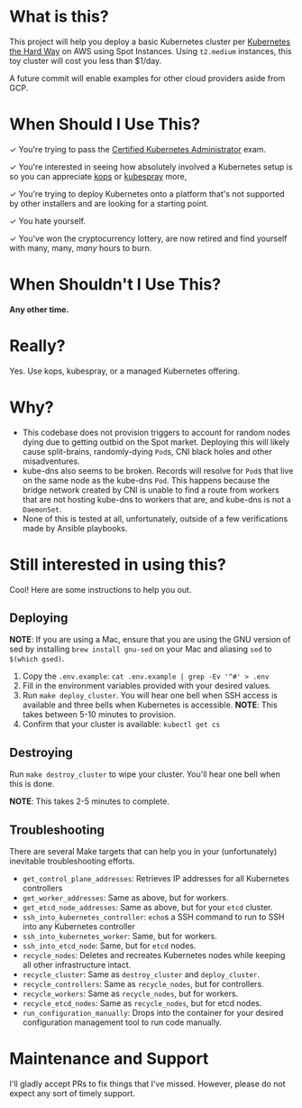 # What is this?

This project will help you deploy a basic Kubernetes cluster per [Kubernetes the Hard Way](https://github.com/kelseyhightower/kubernetes-the-hard-way)
on AWS using Spot Instances. Using `t2.medium` instances, this toy cluster will cost you less than $1/day.

A future commit will enable examples for other cloud providers aside from GCP.

# When Should I Use This?

✓ You're trying to pass the [Certified Kubernetes Administrator](https://www.cncf.io/certification/cka/) exam.

✓ You're interested in seeing how absolutely involved a Kubernetes setup is so you can appreciate [kops](https://github.com/kubernetes/kops) or [kubespray](https://github.com/kubernetes-incubator/kubespray) more,

✓ You're trying to deploy Kubernetes onto a platform that's not supported by other installers and are looking for a starting point.

✓ You hate yourself.

✓ You've won the cryptocurrency lottery, are now retired and find yourself with many, many, *many* hours to burn.

# When Shouldn't I Use This?

**Any other time.**

# Really?

Yes. Use kops, kubespray, or a managed Kubernetes offering.

# Why?

- This codebase does not provision triggers to account for random nodes dying due to getting outbid on the Spot market.
  Deploying this will likely cause split-brains, randomly-dying `Pod`s, CNI black holes and other misadventures.
- kube-dns also seems to be broken. Records will resolve for `Pod`s that live on the same node as the kube-dns `Pod`. 
  This happens because the bridge network created by CNI is unable to find a route from workers that are not
  hosting kube-dns to workers that are, and kube-dns is not a `DaemonSet`.
- None of this is tested at all, unfortunately, outside of a few verifications made by Ansible playbooks.

# Still interested in using this?

Cool! Here are some instructions to help you out.

## Deploying

**NOTE**: If you are using a Mac, ensure that you are using the GNU version of sed by installing 
`brew install gnu-sed` on your Mac and aliasing `sed` to `$(which gsed)`.

1. Copy the `.env.example`: `cat .env.example | grep -Ev '^#' > .env`
2. Fill in the environment variables provided with your desired values.
3. Run `make deploy_cluster`. You will hear one bell when SSH access is available and three bells when Kubernetes is accessible.
   **NOTE**: This takes between 5-10 minutes to provision.
4. Confirm that your cluster is available: `kubectl get cs`

## Destroying

Run `make destroy_cluster` to wipe your cluster. You'll hear one bell when this is done.

**NOTE**: This takes 2-5 minutes to complete.

## Troubleshooting

There are several Make targets that can help you in your (unfortunately) inevitable troubleshooting efforts.

- `get_control_plane_addresses`: Retrieves IP addresses for all Kubernetes controllers
- `get_worker_addresses`: Same as above, but for workers.
- `get_etcd_node_addresses`: Same as above, but for your `etcd` cluster.
- `ssh_into_kubernetes_controller`: `echo`s a SSH command to run to SSH into any Kubernetes controller
- `ssh_into_kubernetes_worker`: Same, but for workers.
- `ssh_into_etcd_node`: Same, but for `etcd` nodes.
- `recycle_nodes`: Deletes and recreates Kubernetes nodes while keeping all other infrastructure intact.
- `recycle_cluster`: Same as `destroy_cluster` and `deploy_cluster`.
- `recycle_controllers`: Same as `recycle_nodes`, but for controllers.
- `recycle_workers`: Same as `recycle_nodes`, but for workers.
- `recycle_etcd_nodes`: Same as `recycle_nodes`, but for etcd nodes.
- `run_configuration_manually`: Drops into the container for your desired configuration management tool to run code manually.

# Maintenance and Support

I'll gladly accept PRs to fix things that I've missed. However, please do not expect any sort of timely support.
